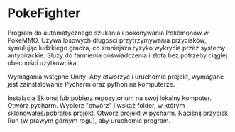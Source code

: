 # PokeFighter
Program do automatycznego szukania i pokonywania Pokémonów w PokeMMO. Używa losowych długości przytrzymywania przycisków, symulując ludzkiego gracza, co zmniejsza ryzyko wykrycia przez systemy antypirackie. Służy do farmienia doświadczenia i złota bez potrzeby ciągłej obecności użytkownika.

Wymagania wstępne Unity: Aby otworzyć i uruchomić projekt, wymagane jest zainstalowanie Pycharm oraz python na komputerze.

Instalacja Sklonuj lub pobierz repozytorium na swój lokalny komputer. Otwórz pycharm. Wybierz "otwórz" i wskaż folder, w którym sklonowałeś/pobrałeś projekt. Otwórz projekt w pycharm. Naciśnij przycisk Run (w prawym górnym rogu), aby uruchomić program.
